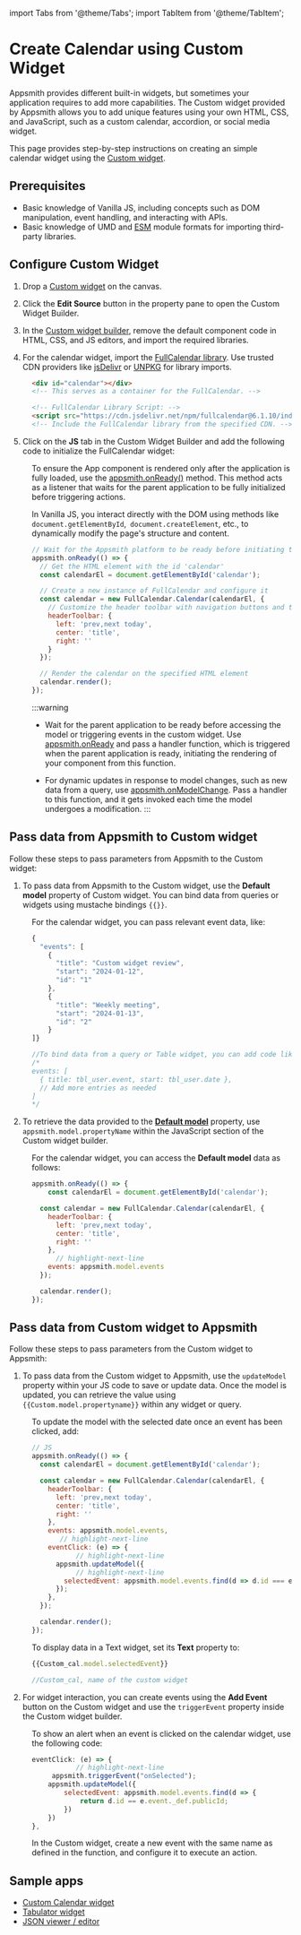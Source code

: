 import Tabs from '@theme/Tabs';
import TabItem from '@theme/TabItem';

# Create Calendar using Custom Widget

Appsmith provides different built-in widgets, but sometimes your application requires to add more capabilities. The Custom widget provided by Appsmith allows you to add unique features using your own HTML, CSS, and JavaScript, such as a custom calendar, accordion, or social media widget. 

This page provides step-by-step instructions on creating an simple calendar widget using the [Custom widget](/reference/widgets/custom).


## Prerequisites

- Basic knowledge of Vanilla JS, including concepts such as DOM manipulation, event handling, and interacting with APIs.
- Basic knowledge of UMD and [ESM](https://developer.mozilla.org/en-US/docs/Web/JavaScript/Guide/Modules) module formats for importing third-party libraries.



## Configure Custom Widget


1. Drop a [Custom widget](/reference/widgets/custom) on the canvas.

2. Click the **Edit Source** button in the property pane to open the Custom Widget Builder.

3. In the [Custom widget builder](/reference/widgets/custom#custom-widget-builder), remove the default component code in HTML, CSS, and JS editors, and import the required libraries.

4. For the calendar widget, import the [FullCalendar library](https://www.jsdelivr.com/package/npm/fullcalendar). Use trusted CDN providers like [jsDelivr](https://www.jsdelivr.com/) or [UNPKG](https://unpkg.com/) for library imports.


<dd>

<Tabs>
  <TabItem value="html" label="HTML" default>

```html
<div id="calendar"></div>
<!-- This serves as a container for the FullCalendar. -->

<!-- FullCalendar Library Script: -->
<script src="https://cdn.jsdelivr.net/npm/fullcalendar@6.1.10/index.global.min.js"></script>
<!-- Include the FullCalendar library from the specified CDN. -->
```

  </TabItem>
</Tabs>


</dd>

5. Click on the **JS** tab in the Custom Widget Builder and add the following code to initialize the FullCalendar widget:

<dd>

To ensure the App component is rendered only after the application is fully loaded, use the [appsmith.onReady()](/reference/widgets/custom#onready) method. This method acts as a listener that waits for the parent application to be fully initialized before triggering actions. 

In Vanilla JS, you interact directly with the DOM using methods like `document.getElementById`,` document.createElement`, etc., to dynamically modify the page's structure and content.


<Tabs>
  <TabItem value="jss" label="JS" default>



```js
// Wait for the Appsmith platform to be ready before initiating the component
appsmith.onReady(() => {
  // Get the HTML element with the id 'calendar'
  const calendarEl = document.getElementById('calendar');

  // Create a new instance of FullCalendar and configure it
  const calendar = new FullCalendar.Calendar(calendarEl, {
    // Customize the header toolbar with navigation buttons and title
    headerToolbar: {
      left: 'prev,next today',
      center: 'title',
      right: ''
    }
  });

  // Render the calendar on the specified HTML element
  calendar.render();
});
```

  </TabItem>
</Tabs>


:::warning
* Wait for the parent application to be ready before accessing the model or triggering events in the custom widget. Use [appsmith.onReady](/reference/widgets/custom#onready) and pass a handler function, which is triggered when the parent application is ready, initiating the rendering of your component from this function.

* For dynamic updates in response to model changes, such as new data from a query, use [appsmith.onModelChange](/reference/widgets/custom#onmodelchange). Pass a handler to this function, and it gets invoked each time the model undergoes a modification.
:::


</dd>

## Pass data from Appsmith to Custom widget

Follow these steps to pass parameters from Appsmith to the Custom widget:

1. To pass data from Appsmith to the Custom widget, use the **Default model** property of Custom widget. You can bind data from queries or widgets using mustache bindings `{{}}`.

<dd>

For the calendar widget, you can pass relevant event data, like:

<Tabs>
  <TabItem value="jss" label="JS" default>
  
```js
{
  "events": [
    {
      "title": "Custom widget review",
      "start": "2024-01-12",
      "id": "1"
    },
    {
      "title": "Weekly meeting",
      "start": "2024-01-13",
      "id": "2"
    }
]}

//To bind data from a query or Table widget, you can add code like:
/*
events: [
  { title: tbl_user.event, start: tbl_user.date },
  // Add more entries as needed
]
*/
```
  </TabItem>
</Tabs>

</dd>

2. To retrieve the data provided to the **[Default model](/reference/widgets/custom#default-model)** property, use `appsmith.model.propertyName` within the JavaScript section of the Custom widget builder.

 
<dd>

For the calendar widget, you can access the **Default model** data as follows:

<Tabs>
  <TabItem value="jss" label="JS" default>
  
```js
appsmith.onReady(() => {
	const calendarEl = document.getElementById('calendar');

  const calendar = new FullCalendar.Calendar(calendarEl, {
    headerToolbar: {
      left: 'prev,next today',
      center: 'title',
      right: ''
    },
      // highlight-next-line
	events: appsmith.model.events   
  });

  calendar.render();
});
```
  </TabItem>
</Tabs>

</dd>

## Pass data from Custom widget to Appsmith


Follow these steps to pass parameters from the Custom widget to Appsmith:


1.  To pass data from the Custom widget to Appsmith, use the `updateModel` property within your JS code to save or update data. Once the model is updated, you can retrieve the value using `{{Custom.model.propertyname}}` within any widget or query.

<dd>

To update the model with the selected date once an event has been clicked, add:

<Tabs>
  <TabItem value="jss" label="JS" default>

```js
// JS
appsmith.onReady(() => {
  const calendarEl = document.getElementById('calendar');

  const calendar = new FullCalendar.Calendar(calendarEl, {
    headerToolbar: {
      left: 'prev,next today',
      center: 'title',
      right: ''
    },
    events: appsmith.model.events,
       // highlight-next-line
    eventClick: (e) => {
           // highlight-next-line
      appsmith.updateModel({
           // highlight-next-line
        selectedEvent: appsmith.model.events.find(d => d.id === e.event.id)
      });
    },
  });

  calendar.render();
});

```
  </TabItem>
</Tabs>

To display data in a Text widget, set its **Text** property to:

```js
{{Custom_cal.model.selectedEvent}}

//Custom_cal, name of the custom widget 
```

</dd>

2. For widget interaction, you can create events using the **Add Event** button on the Custom widget and use the `triggerEvent` property inside the Custom widget builder.

<dd>

To show an alert when an event is clicked on the calendar widget, use the following code:

<Tabs>
  <TabItem value="jss" label="JS" default>
  
```js
eventClick: (e) => {        
           // highlight-next-line
	 appsmith.triggerEvent("onSelected");
	appsmith.updateModel({                                  
		selectedEvent: appsmith.model.events.find(d => {    
			return d.id == e.event._def.publicId;              
		})                                                  
	})                                                      
}, 
```
  </TabItem>
</Tabs>

In the Custom widget, create a new event with the same name as defined in the function, and configure it to execute an action.



</dd>



## Sample apps

* [Custom Calendar widget](https://app.appsmith.com/app/calendar/page1-6598cfcf98b47b2e26550dcf)
* [Tabulator widget](https://app.appsmith.com/app/tabulator/page1-659f8ec5fd5afa5cc06365ba)
* [JSON viewer / editor](https://app.appsmith.com/app/json-editor-viewer/page1-659b8a776e6f515089938690)


